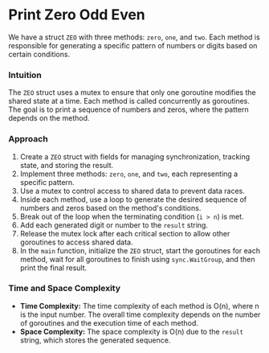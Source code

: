 # Print Zero Odd Even 

We have a struct `ZEO` with three methods: `zero`, `one`, and `two`. Each method is responsible for generating a specific pattern of numbers or digits based on certain conditions.

### Intuition

The `ZEO` struct uses a mutex to ensure that only one goroutine modifies the shared state at a time. Each method is called concurrently as goroutines. The goal is to print a sequence of numbers and zeros, where the pattern depends on the method.

### Approach

1. Create a `ZEO` struct with fields for managing synchronization, tracking state, and storing the result.
2. Implement three methods: `zero`, `one`, and `two`, each representing a specific pattern.
3. Use a mutex to control access to shared data to prevent data races.
4. Inside each method, use a loop to generate the desired sequence of numbers and zeros based on the method's conditions.
5. Break out of the loop when the terminating condition (`i > n`) is met.
6. Add each generated digit or number to the `result` string.
7. Release the mutex lock after each critical section to allow other goroutines to access shared data.
8. In the `main` function, initialize the `ZEO` struct, start the goroutines for each method, wait for all goroutines to finish using `sync.WaitGroup`, and then print the final result.

### Time and Space Complexity

- **Time Complexity:** The time complexity of each method is O(n), where n is the input number. The overall time complexity depends on the number of goroutines and the execution time of each method.
- **Space Complexity:** The space complexity is O(n) due to the `result` string, which stores the generated sequence.